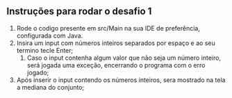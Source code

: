 ## Instruções para rodar o desafio 1

1. Rode o codigo presente em src/Main na sua IDE de preferência, configurada com Java.
2. Insira um input com números inteiros separados por espaço e ao seu termino tecle Enter;
   1. Caso o input contenha algum valor que não seja um número inteiro, será jogada uma exceção, encerrando o programa com o erro jogado;
3. Após inserir o input contendo os números inteiros, sera mostrado na tela a mediana do conjunto;